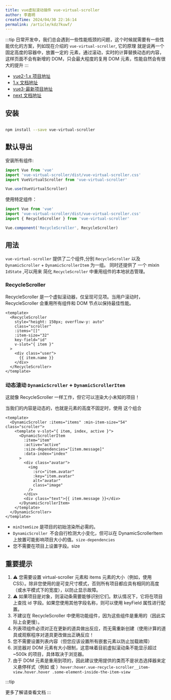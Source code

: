 ```yaml
---
title: vue虚拟滚动插件 vue-virtual-scroller
author: 李嘉明
createTime: 2024/04/30 22:16:14
permalink: /article/kdz7kuwf/
---
```


:::tip
日常开发中，我们总会遇到一些性能瓶颈的问题，这个时候就需要有一些性能优化的方案，列如现在介绍的 `vue-virtual-scroller`, 它的原理
就是说再一个固定高度的容器中，放置一定的 元素，通过滚动，实时的计算替换动态的内容，这样页面不会有新增的 DOM，只会最大程度的复用 DOM 元素，性能自然会有很大的提升
:::

- [vue2-1.x 项目地址](https://github.com/Akryum/vue-virtual-scroller/tree/v1)
- [1.x 文档地址](https://github.com/Akryum/vue-virtual-scroller/blob/v1/packages/vue-virtual-scroller/README.md)
- [vue3-最新项目地址](https://github.com/Akryum/vue-virtual-scroller/tree/master/packages/vue-virtual-scroller)
- [next 文档地址](https://github.com/Akryum/vue-virtual-scroller/tree/master/packages/vue-virtual-scroller)

## 安装

```bash

npm install --save vue-virtual-scroller
```

## 默认导出

安装所有组件:

```js
import Vue from 'vue'
import 'vue-virtual-scroller/dist/vue-virtual-scroller.css'
import VueVirtualScroller from 'vue-virtual-scroller'

Vue.use(VueVirtualScroller)
```

使用特定组件：

```js
import Vue from 'vue'
import 'vue-virtual-scroller/dist/vue-virtual-scroller.css'
import { RecycleScroller } from 'vue-virtual-scroller'

Vue.component('RecycleScroller', RecycleScroller)
```

## 用法

`vue-virtual-scroller` 提供了二个组件,分别 `RecycleScroller` 以及 `DynamicScroller` + `DynamicScrollerItem` 为一组。
同时还提供了 一个 mixin `IdState` ,可以用来 简化 `RecycleScroller` 中重用组件的本地状态管理。

### RecycleScroller

RecycleScroller 是一个虚拟滚动器，仅呈现可见项。当用户滚动时，RecycleScroller 会重用所有组件和 DOM 节点以保持最佳性能。

```vue
<template>
  <RecycleScroller
    style="height: 150px; overflow-y: auto"
    class="scroller"
    :items="[]"
    :item-size="32"
    key-field="id"
    v-slot="{ item }"
  >
    <div class="user">
      {{ item.name }}
    </div>
  </RecycleScroller>
</template>
```

### 动态滚动 `DynamicScroller` + `DynamicScrollerItem`

这就像 RecycleScroller 一样工作，但它可以渲染大小未知的项目！

当我们的内容是动态的，也就是元素的高度不固定时，使用 这个组合

```vue
<template>
  <DynamicScroller :items="items" :min-item-size="54" class="scroller">
    <template v-slot="{ item, index, active }">
      <DynamicScrollerItem
        :item="item"
        :active="active"
        :size-dependencies="[item.message]"
        :data-index="index"
      >
        <div class="avatar">
          <img
            :src="item.avatar"
            :key="item.avatar"
            alt="avatar"
            class="image"
          />
        </div>
        <div class="text">{{ item.message }}</div>
      </DynamicScrollerItem>
    </template>
  </DynamicScroller>
</template>
```

- `minItemSize` 是项目的初始渲染所必需的。
- `DynamicScroller `不会自行检测大小变化，但可以在 DynamicScrollerItem 上放置可能影响项目大小的值。`size-dependencies`
- 您不需要在项目上设置字段。size

## 重要提示

1. ⚠️ 您需要设置 virtual-scroller 元素和 items 元素的大小（例如，使用 CSS）。除非您使用的是可变尺寸模式，否则所有项目都应具有相同的高度（或水平模式下的宽度），以防止显示故障。
2. ⚠️ 如果项目是对象，则滚动条需要能够识别它们。默认情况下，它将在项目上查找 id 字段。如果您使用其他字段名称，则可以使用 keyField 属性进行配置。
3. 不建议在 RecycleScroller 中使用功能组件，因为这些组件是重用的（因此实际上会更慢）。
4. 列表项组件必须对正在更新的道具做出反应，而无需重新创建（使用计算的道具或观察程序对道具更改做出正确反应！
5. 您不需要设置列表内容（但您应该设置所有嵌套元素以防止加载故障）
6. 浏览器对 DOM 元素有大小限制，这意味着目前虚拟滚动条不能显示超过 ~500k 的项目，具体取决于浏览器。
7. 由于 DOM 元素是重用到项的，因此建议使用提供的类而不是状态选择器来定义悬停样式（例如 或 ）`hover:hover.vue-recycle-scroller__item-view.hover.hover .some-element-inside-the-item-view`

:::tip

更多了解请查看文档
:::
